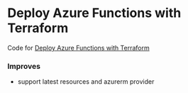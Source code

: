 # Deploy Azure Functions with Terraform

Code for
[Deploy Azure Functions with Terraform](https://www.maxivanov.io/deploy-azure-functions-with-terraform/)

### Improves

* support latest resources and azurerm provider
